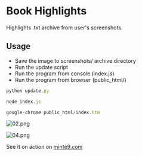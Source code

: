 # Book Highlights

Highlights .txt archive from user's screenshots.

## Usage
- Save the image to screenshots/ archive directory
- Run the update script
- Run the program from console (index.js)
- Run the program from browser (public_html/)

~~~js
python update.py
~~~

~~~js
node index.js
~~~

~~~js
google-chrome public_html/index.htm 
~~~

![02.png](https://www.minte9.com/lib/images/github/book-highlights/highlight_02.png)

![04.png](https://www.minte9.com/lib/images/github/book-highlights/bh-04.png)

See it on action on [minte9.com](https://www.minte9.com)
